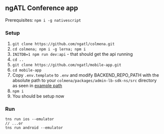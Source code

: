 ## ngATL Conference app

Prerequisites: `npm i -g nativescript`

### Setup

1. `git clone https://github.com/ngatl/colmena.git`
2. `cd colmena; npm i -g lerna; npm i`
3. `INITDB=1 npm run dev:api` - that should get the api running
4. `cd ..`
5. `git clone https://github.com/ngatl/mobile-app.git`
6. `cd mobile-app`
7. Copy `.env.template` to `.env` and modify BACKEND_REPO_PATH with the absolute path to your `colmena/packages/admin-lb-sdk-ns/src` directory as seen in [example path](https://github.com/ngatl/mobile-app/blob/master/.env.template#L1)
8. `npm i`
9. You should be setup now

### Run

```
tns run ios --emulator
// ...or
tns run android --emulator
```



